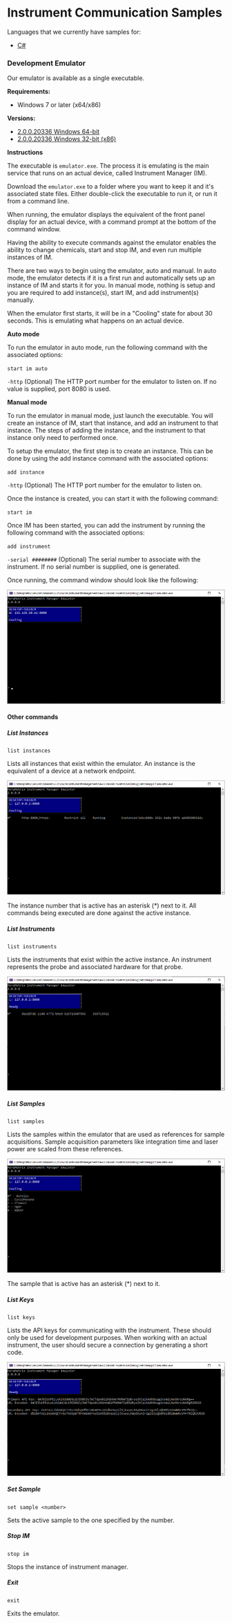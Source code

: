 # Instrument Communication Samples
Languages that we currently have samples for:

- [C#](C%23)

### Development Emulator
Our emulator is available as a single executable.

**Requirements:**

- Windows 7 or later (x64/x86)

**Versions:**

- [2.0.0.20336 Windows 64-bit](https://marqmetrixresources01.blob.core.windows.net/software/Emulator/2.0.0.20336-09/win-x64/emulator.exe)
- [2.0.0.20336 Windows 32-bit (x86)](https://marqmetrixresources01.blob.core.windows.net/software/Emulator/2.0.0.20336-09/win-x64/emulator.exe)


**Instructions**

The executable is `emulator.exe`. The process it is emulating is the main service that runs on an actual device, called Instrument Manager (IM).

Download the `emulator.exe` to a folder where you want to keep it and it's associated state files. Either double-click the executable to run it, or run it from a command line.

When running, the emulator displays the equivalent of the front panel display for an actual device, with a command prompt at the bottom of the command window.

Having the ability to execute commands against the emulator enables the ability to change chemicals, start and stop IM, and even run multiple instances of IM.

There are two ways to begin using the emulator, auto and manual. In auto mode, the emulator detects if it is a first run and automatically sets up an instance of IM and starts it for you. In manual mode, nothing is setup and you are required to add instance(s), start IM, and add instrument(s) manually.

When the emulator first starts, it will be in a "Cooling" state for about 30 seconds. This is emulating what happens on an actual device.

**Auto mode**

To run the emulator in auto mode, run the following command with the associated options:

`start im auto`

`-http`
(Optional) The HTTP port number for the emulator to listen on. If no value is supplied, port 8080 is used.

**Manual mode**

To run the emulator in manual mode, just launch the executable. You will create an instance of IM, start that instance, and add an instrument to that instance. The steps of adding the instance, and the instrument to that instance only need to performed once.

To setup the emulator, the first step is to create an instance. This can be done by using the add instance command with the associated options:

`add instance`

`-http`
(Optional) The HTTP port number for the emulator to listen on.

Once the instance is created, you can start it with the following command:

`start im`

Once IM has been started, you can add the instrument by running the following command with the associated options:

`add instrument`

`-serial ########`
(Optional) The serial number to associate with the instrument. If no serial number is supplied, one is generated.

Once running, the command window should look like the following:

![Auto Mode Emulator Cooling](EmulatorSetup/AutoModeCooling.png)

#### Other commands
##### List Instances

`list instances`

Lists all instances that exist within the emulator. An instance is the equivalent of a device at a network endpoint.

![List Instances](EmulatorSetup/ListInstances.png)

The instance number that is active has an asterisk (*) next to it. All commands being executed are done against the active instance.

##### List Instruments

`list instruments`

Lists the instruments that exist within the active instance. An instrument represents the probe and associated hardware for that probe.

![List Instances](EmulatorSetup/ListInstruments.png)

##### List Samples

`list samples`

Lists the samples within the emulator that are used as references for sample acquisitions. Sample acquisition parameters like integration time and laser power are scaled from these references.

![List Samples](EmulatorSetup/ListSamples.png)

The sample that is active has an asterisk (*) next to it.

##### List Keys

`list keys`

Lists the API keys for communicating with the instrument. These should only be used for development purposes. When working with an actual instrument, the user should secure a connection by generating a short code.

![List Samples](EmulatorSetup/ListKeys.png)

##### Set Sample

`set sample <number>`

Sets the active sample to the one specified by the number. 

##### Stop IM

`stop im`

Stops the instance of instrument manager.

##### Exit

`exit`

Exits the emulator.